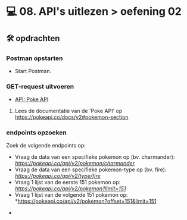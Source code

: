 # 💻 08. API's uitlezen > oefening 02

## 🛠️ opdrachten

### Postman opstarten

 - Start Postman.

### GET-request uitvoeren

- [API: Poke API](https://pokeapi.co/)

1. Lees de documentatie van de 'Poke API' op https://pokeapi.co/docs/v2#pokemon-section

### endpoints opzoeken

Zoek de volgende endpoints op:
- Vraag de data van een specifieke pokemon op (bv. charmander): *https://pokeapi.co/api/v2/pokemon/charmander*
- Vraag de data van een specifieke pokemon-type op (bv. fire): *https://pokeapi.co/api/v2/type/fire*
- Vraag 1 lijst van de eerste 151 pokemon op: *https://pokeapi.co/api/v2/pokemon?limit=151*
- Vraag 1 lijst van de volgende 151 pokemon op: *https://pokeapi.co/api/v2/pokemon?offset=151&limit=151
*